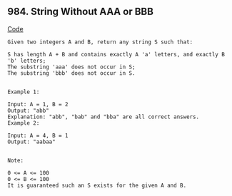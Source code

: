## 984. String Without AAA or BBB

[Code](../../weekly_contest/string_without_ab.go)

```
Given two integers A and B, return any string S such that:

S has length A + B and contains exactly A 'a' letters, and exactly B 'b' letters;
The substring 'aaa' does not occur in S;
The substring 'bbb' does not occur in S.


Example 1:

Input: A = 1, B = 2
Output: "abb"
Explanation: "abb", "bab" and "bba" are all correct answers.
Example 2:

Input: A = 4, B = 1
Output: "aabaa"


Note:

0 <= A <= 100
0 <= B <= 100
It is guaranteed such an S exists for the given A and B.
```
